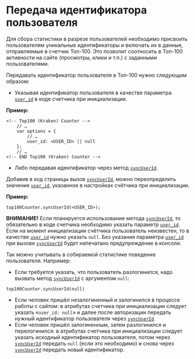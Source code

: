 # Передача идентификатора пользователя

Для сбора статистики в разрезе пользователей необходимо присвоить пользователям уникальные идентификаторы и включать их в данные, отправляемые в счетчик Топ-100. Это позволит соотносить в Топ-100 активности на сайте \(просмотры, клики и т.п.\) с заданными пользователями.

Передавать идентификатор пользователя в Топ-100 нужно следующим образом:

* Указывая идентификатор пользователя в качестве параметра [`user_id`](../donastroika-schetchika/atributy-schetchika.md) в коде счетчика при инициализации.

**Пример:**

```text
<!-- Top100 (Kraken) Counter -->
    // …
    var options = {
        // …
        user_id: <USER_ID> || null
    };
    // …
<!-- END Top100 (Kraken) Counter -->
```

* Либо передавая идентификатор через метод [`syncUserId`](../donastroika-schetchika/metody-po-rabote-so-schetchikom.md).

Добавив в код страницы вызов [`syncUserId`](../donastroika-schetchika/metody-po-rabote-so-schetchikom.md), можно переопределить значение [`user_id`](../donastroika-schetchika/atributy-schetchika.md), указанное в настройках счётчика при инициализации.

**Пример:**

`top100Counter.syncUserId(<USER_ID>);`

**ВНИМАНИЕ!** Если планируется использование метода [`syncUserId`](../donastroika-schetchika/metody-po-rabote-so-schetchikom.md), то обязательно в коде счетчика необходимо указать параметр [`user_id`](../donastroika-schetchika/atributy-schetchika.md). Если на момент инициализации счётчика пользователь неизвестен, то в качестве [`user_id`](../donastroika-schetchika/atributy-schetchika.md) нужно указать `null`. Без указания параметра [`user_id`](../donastroika-schetchika/atributy-schetchika.md) при вызове [`syncUserId`](../donastroika-schetchika/metody-po-rabote-so-schetchikom.md) будет напечатано предупреждение в консоли.

Так можно учитывать в собираемой статистике поведение пользователя. Например:

* Если требуется указать, что пользователь разлогинился, надо вызвать метод [`syncUserId`](../donastroika-schetchika/metody-po-rabote-so-schetchikom.md) с аргументом `null`:

`top100Counter.syncUserId(null)`

* Если человек пришёл незалогиненный и залогинился в процессе работы с сайтом: в атрибутах счетчика при инициализации следует указать «`user_id: null`» и далее после авторизации передать нужный идентификатор пользователя через [`syncUserId`](../donastroika-schetchika/metody-po-rabote-so-schetchikom.md).
* Если человек пришёл залогиненным, затем разлогинился и перелогинился: в атрибутах счетчика при инициализации следует указать исходный идентификатор пользователя, потом через [`syncUserId`](../donastroika-schetchika/metody-po-rabote-so-schetchikom.md) передать `null` \(если это необходимо\) и снова через [`syncUserId`](../donastroika-schetchika/metody-po-rabote-so-schetchikom.md) передать новый идентификатор.

